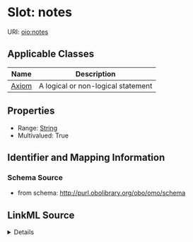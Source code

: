 # Slot: notes

URI: [oio:notes](http://www.geneontology.org/formats/oboInOwl#notes)



<!-- no inheritance hierarchy -->




## Applicable Classes

| Name | Description |
| --- | --- |
[Axiom](Axiom.md) | A logical or non-logical statement






## Properties

* Range: [String](String.md)
* Multivalued: True








## Identifier and Mapping Information







### Schema Source


* from schema: http://purl.obolibrary.org/obo/omo/schema




## LinkML Source

<details>
```yaml
name: notes
deprecated: deprecated oboInOwl property
from_schema: http://purl.obolibrary.org/obo/omo/schema
rank: 1000
slot_uri: oio:notes
multivalued: true
alias: notes
domain_of:
- Axiom
range: string

```
</details>